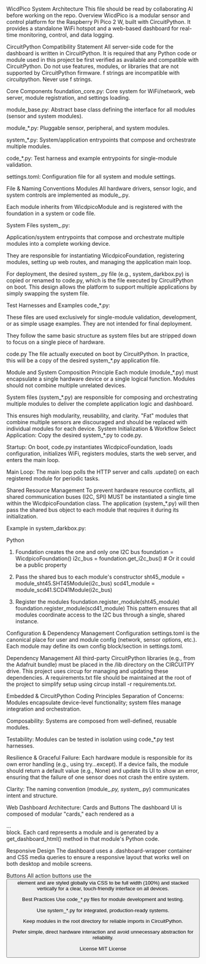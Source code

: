 WicdPico System Architecture
This file should be read by collaborating AI before working on the repo.
Overview
WicdPico is a modular sensor and control platform for the Raspberry Pi Pico 2 W, built with CircuitPython. It provides a standalone WiFi hotspot and a web-based dashboard for real-time monitoring, control, and data logging.

CircuitPython Compatibility Statement
All server-side code for the dashboard is written in CircuitPython. It is required that any Python code or module used in this project be first verified as available and compatible with CircuitPython. Do not use features, modules, or libraries that are not supported by CircuitPython firmware.
f strings are incompatible with circuitpython. Never use f strings.

Core Components
foundation_core.py: Core system for WiFi/network, web server, module registration, and settings loading.

module_base.py: Abstract base class defining the interface for all modules (sensor and system modules).

module_*.py: Pluggable sensor, peripheral, and system modules.

system_*.py: System/application entrypoints that compose and orchestrate multiple modules.

code_*.py: Test harness and example entrypoints for single-module validation.

settings.toml: Configuration file for all system and module settings.

File & Naming Conventions
Modules
All hardware drivers, sensor logic, and system controls are implemented as module_<name>.py.

Each module inherits from WicdpicoModule and is registered with the foundation in a system or code file.

System Files
system_<name>.py:

Application/system entrypoints that compose and orchestrate multiple modules into a complete working device.

They are responsible for instantiating WicdpicoFoundation, registering modules, setting up web routes, and managing the application main loop.

For deployment, the desired system_<name>.py file (e.g., system_darkbox.py) is copied or renamed to code.py, which is the file executed by CircuitPython on boot. This design allows the platform to support multiple applications by simply swapping the system file.

Test Harnesses and Examples
code_*.py:

These files are used exclusively for single-module validation, development, or as simple usage examples. They are not intended for final deployment.

They follow the same basic structure as system files but are stripped down to focus on a single piece of hardware.

code.py
The file actually executed on boot by CircuitPython. In practice, this will be a copy of the desired system_*.py application file.

Module and System Composition Principle
Each module (module_*.py) must encapsulate a single hardware device or a single logical function. Modules should not combine multiple unrelated devices.

System files (system_*.py) are responsible for composing and orchestrating multiple modules to deliver the complete application logic and dashboard.

This ensures high modularity, reusability, and clarity. "Fat" modules that combine multiple sensors are discouraged and should be replaced with individual modules for each device.
System Initialization & Workflow
Select Application: Copy the desired system_*.py to code.py.

Startup: On boot, code.py instantiates WicdpicoFoundation, loads configuration, initializes WiFi, registers modules, starts the web server, and enters the main loop.

Main Loop: The main loop polls the HTTP server and calls .update() on each registered module for periodic tasks.

Shared Resource Management
To prevent hardware resource conflicts, all shared communication buses (I2C, SPI) MUST be instantiated a single time within the WicdpicoFoundation class. The application (system_*.py) will then pass the shared bus object to each module that requires it during its initialization.

Example in system_darkbox.py:

Python

1. Foundation creates the one and only one I2C bus
foundation = WicdpicoFoundation()
i2c_bus = foundation.get_i2c_bus() # Or it could be a public property

2. Pass the shared bus to each module's constructor
sht45_module = module_sht45.SHT45Module(i2c_bus)
scd41_module = module_scd41.SCD41Module(i2c_bus)

3. Register the modules
foundation.register_module(sht45_module)
foundation.register_module(scd41_module)
This pattern ensures that all modules coordinate access to the I2C bus through a single, shared instance.

Configuration & Dependency Management
Configuration
settings.toml is the canonical place for user and module config (network, sensor options, etc.). Each module may define its own config block/section in settings.toml.

Dependency Management
All third-party CircuitPython libraries (e.g., from the Adafruit bundle) must be placed in the /lib directory on the CIRCUITPY drive. This project uses circup for managing and updating these dependencies. A requirements.txt file should be maintained at the root of the project to simplify setup using circup install -r requirements.txt.

Embedded & CircuitPython Coding Principles
Separation of Concerns: Modules encapsulate device-level functionality; system files manage integration and orchestration.

Composability: Systems are composed from well-defined, reusable modules.

Testability: Modules can be tested in isolation using code_*.py test harnesses.

Resilience & Graceful Failure: Each hardware module is responsible for its own error handling (e.g., using try...except). If a device fails, the module should return a default value (e.g., None) and update its UI to show an error, ensuring that the failure of one sensor does not crash the entire system.

Clarity: The naming convention (module_*.py, system_*.py) communicates intent and structure.

Web Dashboard Architecture: Cards and Buttons
The dashboard UI is composed of modular "cards," each rendered as a <div class="module">...</div> block. Each card represents a module and is generated by a get_dashboard_html() method in that module's Python code.

Responsive Design
The dashboard uses a .dashboard-wrapper container and CSS media queries to ensure a responsive layout that works well on both desktop and mobile screens.

Buttons
All action buttons use the <button> element and are styled globally via CSS to be full width (100%) and stacked vertically for a clear, touch-friendly interface on all devices.

Best Practices
Use code_*.py files for module development and testing.

Use system_*.py for integrated, production-ready systems.

Keep modules in the root directory for reliable imports in CircuitPython.

Prefer simple, direct hardware interaction and avoid unnecessary abstraction for reliability.

License
MIT License
